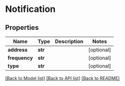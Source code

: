 # Notification

## Properties
Name | Type | Description | Notes
------------ | ------------- | ------------- | -------------
**address** | **str** |  | [optional] 
**frequency** | **str** |  | [optional] 
**type** | **str** |  | [optional] 

[[Back to Model list]](../README.md#documentation-for-models) [[Back to API list]](../README.md#documentation-for-api-endpoints) [[Back to README]](../README.md)


